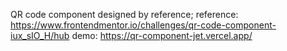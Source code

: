 QR code component designed by reference;
reference: https://www.frontendmentor.io/challenges/qr-code-component-iux_sIO_H/hub 
demo: https://qr-component-jet.vercel.app/
